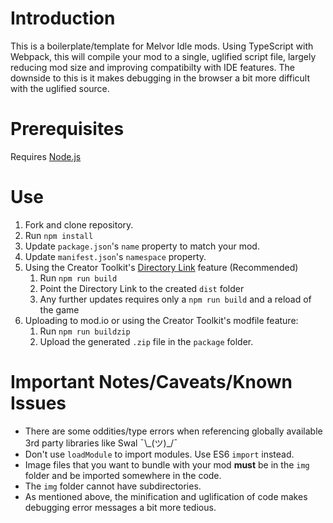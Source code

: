# Introduction
This is a boilerplate/template for Melvor Idle mods. Using TypeScript with Webpack, this will compile your mod to a single, uglified script file, largely reducing mod size and improving compatibilty with IDE features. The downside to this is it makes debugging in the browser a bit more difficult with the uglified source.

# Prerequisites
Requires [Node.js](https://nodejs.org/en/)

# Use
1. Fork and clone repository.
2. Run `npm install`
3. Update `package.json`'s `name` property to match your mod.
4. Update `manifest.json`'s `namespace` property.
5. Using the Creator Toolkit's [Directory Link](https://wiki.melvoridle.com/w/Mod_Creation/Creator_Toolkit) feature (Recommended)
   1. Run `npm run build`
   2. Point the Directory Link to the created `dist` folder
   3. Any further updates requires only a `npm run build` and a reload of the game
5. Uploading to mod.io or using the Creator Toolkit's modfile feature:
   1. Run `npm run buildzip`
   2. Upload the generated `.zip` file in the `package` folder.

# Important Notes/Caveats/Known Issues
* There are some oddities/type errors when referencing globally available 3rd party libraries like Swal ¯\\\_(ツ)\_/¯
* Don't use `loadModule` to import modules. Use ES6 `import` instead.
* Image files that you want to bundle with your mod **must** be in the `img` folder and be imported somewhere in the code.
* The `img` folder cannot have subdirectories.
* As mentioned above, the minification and uglification of code makes debugging error messages a bit more tedious.